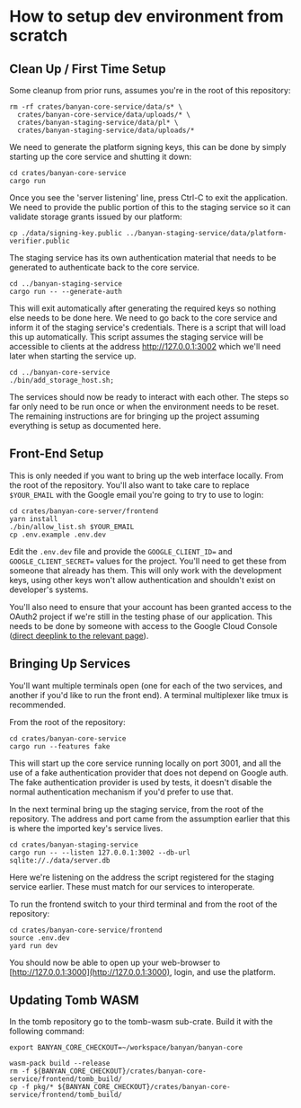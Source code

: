 # How to setup dev environment from scratch

## Clean Up / First Time Setup

Some cleanup from prior runs, assumes you're in the root of this repository:

```
rm -rf crates/banyan-core-service/data/s* \
  crates/banyan-core-service/data/uploads/* \
  crates/banyan-staging-service/data/pl* \
  crates/banyan-staging-service/data/uploads/*
```

We need to generate the platform signing keys, this can be done by simply
starting up the core service and shutting it down:

```
cd crates/banyan-core-service
cargo run
```

Once you see the 'server listening' line, press Ctrl-C to exit the application.
We need to provide the public portion of this to the staging service so it can
validate storage grants issued by our platform:

```
cp ./data/signing-key.public ../banyan-staging-service/data/platform-verifier.public
```

The staging service has its own authentication material that needs to be
generated to authenticate back to the core service.

```
cd ../banyan-staging-service
cargo run -- --generate-auth
```

This will exit automatically after generating the required keys so nothing else
needs to be done here. We need to go back to the core service and inform it of
the staging service's credentials. There is a script that will load this up
automatically. This script assumes the staging service will be accessible to
clients at the address http://127.0.0.1:3002 which we'll need later when
starting the service up.

```
cd ../banyan-core-service
./bin/add_storage_host.sh;
```

The services should now be ready to interact with each other. The steps so far
only need to be run once or when the environment needs to be reset. The
remaining instructions are for bringing up the project assuming everything is
setup as documented here.

## Front-End Setup

This is only needed if you want to bring up the web interface locally. From the
root of the repository. You'll also want to take care to replace `$YOUR_EMAIL`
with the Google email you're going to try to use to login:

```
cd crates/banyan-core-server/frontend
yarn install
./bin/allow_list.sh $YOUR_EMAIL
cp .env.example .env.dev
```

Edit the `.env.dev` file and provide the `GOOGLE_CLIENT_ID=` and
`GOOGLE_CLIENT_SECRET=` values for the project. You'll need to get these from
someone that already has them. This will only work with the development keys,
using other keys won't allow authentication and shouldn't exist on developer's
systems.

You'll also need to ensure that your account has been granted access to the
OAuth2 project if we're still in the testing phase of our application. This
needs to be done by someone with access to the Google Cloud Console ([direct
deeplink to the relevant
page](https://console.cloud.google.com/apis/credentials/consent?authuser=3&project=core-services-a465d267)).

## Bringing Up Services

You'll want multiple terminals open (one for each of the two services, and
another if you'd like to run the front end). A terminal multiplexer like tmux
is recommended.

From the root of the repository:

```
cd crates/banyan-core-service
cargo run --features fake
```

This will start up the core service running locally on port 3001, and all the
use of a fake authentication provider that does not depend on Google auth. The
fake authentication provider is used by tests, it doesn't disable the normal
authentication mechanism if you'd prefer to use that.

In the next terminal bring up the staging service, from the root of the
repository. The address and port came from the assumption earlier that this is
where the imported key's service lives.

```
cd crates/banyan-staging-service
cargo run -- --listen 127.0.0.1:3002 --db-url sqlite://./data/server.db
```

Here we're listening on the address the script registered for the staging
service earlier. These must match for our services to interoperate.

To run the frontend switch to your third terminal and from the root of the
repository:

```
cd crates/banyan-core-service/frontend
source .env.dev
yard run dev
```

You should now be able to open up your web-browser to
[http://127.0.0.1:3000](http://127.0.0.1:3000), login, and use the platform.

## Updating Tomb WASM

In the tomb repository go to the tomb-wasm sub-crate. Build it with the following command:

```
export BANYAN_CORE_CHECKOUT=~/workspace/banyan/banyan-core

wasm-pack build --release
rm -f ${BANYAN_CORE_CHECKOUT}/crates/banyan-core-service/frontend/tomb_build/
cp -f pkg/* ${BANYAN_CORE_CHECKOUT}/crates/banyan-core-service/frontend/tomb_build/
```


